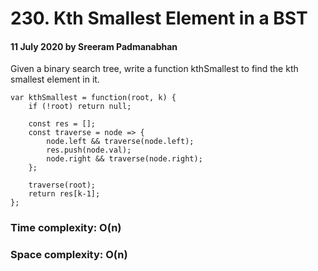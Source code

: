 # 230. Kth Smallest Element in a BST

#### 11 July 2020 by Sreeram Padmanabhan

Given a binary search tree, write a function kthSmallest to find the kth smallest element in it.

    var kthSmallest = function(root, k) {
        if (!root) return null;

        const res = [];
        const traverse = node => {
            node.left && traverse(node.left);
            res.push(node.val);
            node.right && traverse(node.right);
        };

        traverse(root);
        return res[k-1];
    };

### Time complexity: O(n)
### Space complexity: O(n)
